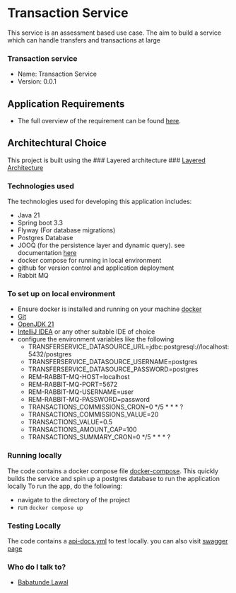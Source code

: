 # Transaction Service
This service is an assessment based use case. The aim to build a service which can handle transfers and transactions at large  
### Transaction service ###

* Name: Transaction Service
* Version: 0.0.1

## Application Requirements
- The full overview of the requirement can be found [here](UseCase.pdf).

## Architechtural Choice
This project is built using the ### Layered architecture ### [Layered Architecture](layered-architecture.webp)

### Technologies used ###

The technologies used for developing this application includes:
* Java 21
* Spring boot 3.3
* Flyway (For database migrations)
* Postgres Database
* JOOQ (for the persistence layer and dynamic query). see documentation [here](https://www.jooq.org/)
* docker compose for running in local environment
* github for version control and application deployment
* Rabbit MQ

### To set up on local environment ###

* Ensure docker is installed and running on your machine [docker](https://www.docker.com/)
* [Git](https://git-scm.com/)
* [OpenJDK 21](https://adoptium.net/temurin/releases)
* [IntelliJ IDEA](https://www.jetbrains.com/idea/) or any other suitable IDE of choice
* configure the environment variables like the following
    - TRANSFERSERVICE_DATASOURCE_URL=jdbc:postgresql://localhost:5432/postgres
    - TRANSFERSERVICE_DATASOURCE_USERNAME=postgres
    - TRANSFERSERVICE_DATASOURCE_PASSWORD=postgres
    - REM-RABBIT-MQ-HOST=localhost
    - REM-RABBIT-MQ-PORT=5672
    - REM-RABBIT-MQ-USERNAME=user
    - REM-RABBIT-MQ-PASSWORD=password
    - TRANSACTIONS_COMMISSIONS_CRON=0 */5 * * * ?
    - TRANSACTIONS_COMMISSIONS_VALUE=20
    - TRANSACTIONS_VALUE=0.5
    - TRANSACTIONS_AMOUNT_CAP=100
    - TRANSACTIONS_SUMMARY_CRON=0 */5 * * * ?

### Running locally ####
The code contains a docker compose file [docker-compose](compose.yaml). This quickly builds the service and spin up a postgres database to run the application locally
To run the app, do the following:
- navigate to the directory of the project
- run `docker compose up`
### Testing Locally ###
The code contains a [api-docs.yml](./api-docs.yaml) to test locally. you can also visit [swagger page](http://localhost:8080/swagger-ui.html)

### Who do I talk to? ###

* [Babatunde Lawal](robinlittle51@gmail.com)
